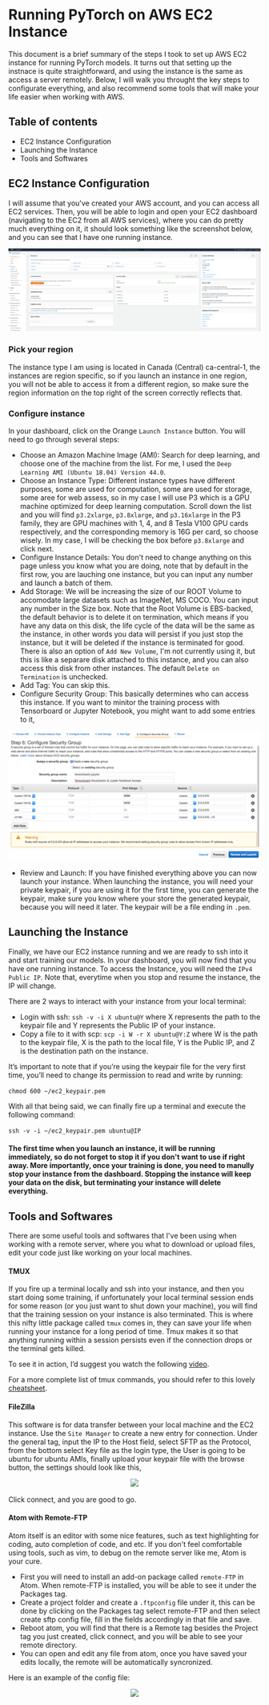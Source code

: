 # Running PyTorch on AWS EC2 Instance
This document is a brief summary of the steps I took to set up AWS EC2 instance for running PyTorch models. It turns out that setting up the instnace is quite straightforward, and using the instance is the same as access a server remotely.
Below, I will walk you throught the key steps to configurate everything, and also recommend some tools that will make your life easier when working with AWS.

## Table of contents
* EC2 Instance Configuration
* Launching the Instance
* Tools and Softwares

## EC2 Instance Configuration
I will assume that you've created your AWS account, and you can access all EC2 services. Then, you will be able to login and open your EC2 dashboard (navigating to the EC2 from all AWS services), where you can do pretty much everything on it, it should look something like the screenshot below, and you can see that I have one running instance.

<div align="center">
  <img src="https://github.com/shuaiqi361/AdetSSInst/blob/main/EC2_dashboard.png"/>
</div>

### Pick your region
The instance type I am using is located in Canada (Central) ca-central-1, the instances are region specific, so if you launch an instance in one region, you will not be able to access it from a different region, so make sure the region information on the top right of the screen correctly reflects that.

### Configure instance
In your dashboard, click on the Orange ```Launch Instance``` button. You will need to go through several steps:
* Choose an Amazon Machine Image (AMI): Search for deep learning, and choose one of the machine from the list. For me, I used the ```Deep Learning AMI (Ubuntu 18.04) Version 44.0```.
* Choose an Instance Type: Different instance types have different purposes, some are used for computation, some are used for storage, some aree for web assess, so in my case I will use P3 which is a GPU machine optimized for deep learning computation. Scroll down the list and you will find ```p3.2xlarge```, ```p3.8xlarge```, and ```p3.16xlarge``` in the P3 family, they are GPU machines with 1, 4, and 8 Tesla V100 GPU cards respectively, and the corresponding memory is 16G per card, so choose wisely. In my case, I will be checking the box before ```p3.8xlarge``` and click next.
* Configure Instance Details: You don't need to change anything on this page unless you know what you are doing, note that by default in the first row, you are lauching one instance, but you can input any number and launch a batch of them.
* Add Storage: We will be increasing the size of our ROOT Volume to accomodate large datasets such as ImageNet, MS COCO. You can input any number in the Size box. Note that the Root Volume is EBS-backed, the default behavior is to delete it on termination, which means if you have any data on this disk, the life cycle of the data will be the same as the instance, in other words you data will persist if you just stop the instance, but it will be deleted if the instance is terminated for good. There is also an option of ```Add New Volume```, I'm not currently using it, but this is like a separare disk attached to this instance, and you can also access this disk from other instances. The default ```Delete on Termination``` is unchecked.
* Add Tag: You can skip this.
* Configure Security Group: This basically determines who can access this instance. If you want to minitor the training process with Tensorboard or Jupyter Notebook, you might want to add some entries to it,

<div align="center">
  <img src="https://github.com/shuaiqi361/AdetSSInst/blob/main/security_group.png"/>
</div>

* Review and Launch: If you have finished everything above you can now launch your instance. When launching the instance, you will need your private keypair, if you are using it for the first time, you can generate the keypair, make sure you know where your store the generated keypair, because you will need it later. The keypair will be a file ending in ```.pem```.

## Launching the Instance
Finally, we have our EC2 instance running and we are ready to ssh into it and start training our models. In your dashboard, you will now find that you have one running instance. To access the Instance, you will need the ```IPv4 Public IP```. Note that, everytime when you stop and resume the instance, the IP will change.

There are 2 ways to interact with your instance from your local terminal:
* Login with ssh: ```ssh -v -i X ubuntu@Y``` where X represents the path to the keypair file and Y represents the Public IP of your instance.
* Copy a file to it with scp: ```scp -i W -r X ubuntu@Y:Z``` where W is the path to the keypair file, X is the path to the local file, Y is the Public IP, and Z is the destination path on the instance.

It’s important to note that if you’re using the keypair file for the very first time, you’ll need to change its permission to read and write by running:

```chmod 600 ~/ec2_keypair.pem```

With all that being said, we can finally fire up a terminal and execute the following command:

```ssh -v -i ~/ec2_keypair.pem ubuntu@IP```

#### The first time when you launch an instance, it will be running immediately, so do not forget to stop it if you don't want to use if right away. More importantly, once your training is done, you need to manully stop your instance from the dashboard. Stopping the instance will keep your data on the disk, but terminating your instance will delete everything.

## Tools and Softwares
There are some useful tools and softwares that I've been using when working with a remote server, where you what to download or upload files, edit your code just like working on your local machines.

#### TMUX
If you fire up a terminal locally and ssh into your instance, and then you start doing some training, if unfortunately your local terminal session ends for some reason (or you just want to shut down your machine), you will find that the training session on your instance is also terminated. This is where this nifty little package called ```tmux``` comes in, they can save your life when running your instance for a long period of time. Tmux makes it so that anything running within a session persists even if the connection drops or the terminal gets killed. 

To see it in action, I’d suggest you watch the following [video](https://www.youtube.com/watch?v=BHhA_ZKjyxo). 

For a more complete list of tmux commands, you should refer to this lovely [cheatsheet](https://gist.github.com/MohamedAlaa/2961058).

#### FileZilla
This software is for data transfer between your local machine and the EC2 instance. Use the ```Site Manager``` to create a new entry for connection. Under the general tag, input the IP to the Host field, select SFTP as the Protocol, from the bottom select Key file as the login type, the User is going to be ubuntu for ubuntu AMIs, finally upload your keypair file with the browse button, the settings should look like this,

<div align="center">
  <img src="https://github.com/shuaiqi361/AdetSSInst/blob/main/filezilla%20settings.png"/>
</div>

Click connect, and you are good to go.

#### Atom with Remote-FTP
Atom itself is an editor with some nice features, such as text highlighting for coding, auto completion of code, and etc. If you don't feel comfortable using tools, such as vim, to debug on the remote server like me, Atom is your cure. 
* First you will need to install an add-on package called ```remote-FTP``` in Atom. When remote-FTP is installed, you will be able to see it under the Packages tag.
* Create a project folder and create a ```.ftpconfig``` file under it, this can be done by clicking on the Packages tag select remote-FTP and then select create sftp config file, fill in the fields accordingly in that file and save.
* Reboot atom, you will find that there is a Remote tag besides the Project tag you just created, click connect, and you will be able to see your remote directory.
* You can open and edit any file from atom, once you have saved your edits locally, the remote will be automatically syncronized.

Here is an example of the config file:

<div align="center">
  <img src="https://github.com/shuaiqi361/AdetSSInst/blob/main/atom_config_remote_ftp.png"/>
</div>

